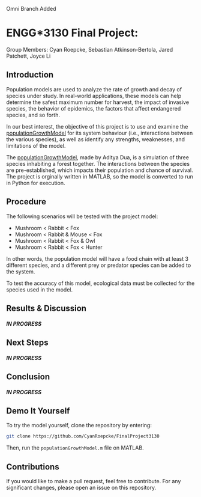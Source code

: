 Omni Branch Added

# ENGG*3130 Final Project: 
Group Members: Cyan Roepcke, Sebastian Atkinson-Bertola, Jared Patchett, Joyce Li

## Introduction
Population models are used to analyze the rate of growth and decay of species under study. In real-world applications, these models can help determine the safest maximum number for harvest, the impact of invasive species, the behavior of epidemics, the factors that affect endangered species, and so forth.

In our best interest, the objective of this project is to use and examine the [populationGrowthModel](https://github.com/adityadua24/populationGrowthModel) for its system behaviour (i.e., interactions between the various species), as well as identify any strengths, weaknesses, and limitations of the model.

The [populationGrowthModel](https://github.com/adityadua24/populationGrowthModel), made by Aditya Dua, is a simulation of three species inhabiting a forest together. The interactions between the species are pre-established, which impacts their population and chance of survival. The project is orginally written in MATLAB, so the model is converted to run in Python for execution.

## Procedure
The following scenarios will be tested with the project model:

* Mushroom < Rabbit < Fox
* Mushroom < Rabbit & Mouse < Fox
* Mushroom < Rabbit < Fox & Owl
* Mushroom < Rabbit < Fox < Hunter

In other words, the population model will have a food chain with at least 3 different species, and a different prey or predator species can be added to the system.

To test the accuracy of this model, ecological data must be collected for the species used in the model.

## Results & Discussion
##### IN PROGRESS

## Next Steps
##### IN PROGRESS


## Conclusion
##### IN PROGRESS

## Demo It Yourself

To try the model yourself, clone the repository by entering:

```bash
git clone https://github.com/CyanRoepcke/FinalProject3130
```
Then, run the `populationGrowthModel.m` file on MATLAB.


## Contributions
If you would like to make a pull request, feel free to contribute. For any significant changes, please open an issue on this repository.
